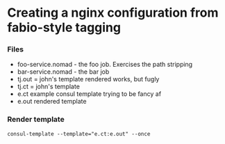 # Creating a nginx configuration from fabio-style tagging

### Files
* foo-service.nomad - the foo job.  Exercises the path stripping
* bar-service.nomad - the bar job
* tj.out = john's template rendered  works, but fugly
* tj.ct = john's template
* e.ct example consul template  trying to be fancy af
* e.out rendered template

### Render template

```
consul-template --template="e.ct:e.out" --once
```

